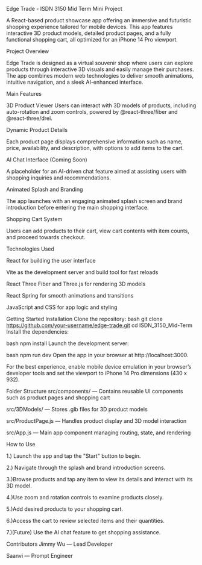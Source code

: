 Edge Trade - ISDN 3150 Mid Term Mini Project

A React-based product showcase app offering an immersive and futuristic shopping experience tailored for mobile devices. This app features interactive 3D product models, detailed product pages, and a fully functional shopping cart, all optimized for an iPhone 14 Pro viewport.

Project Overview

Edge Trade is designed as a virtual souvenir shop where users can explore products through interactive 3D visuals and easily manage their purchases. The app combines modern web technologies to deliver smooth animations, intuitive navigation, and a sleek AI-enhanced interface.

Main Features

3D Product Viewer
Users can interact with 3D models of products, including auto-rotation and zoom controls, powered by @react-three/fiber and @react-three/drei.

Dynamic Product Details

Each product page displays comprehensive information such as name, price, availability, and description, with options to add items to the cart.

AI Chat Interface (Coming Soon)

A placeholder for an AI-driven chat feature aimed at assisting users with shopping inquiries and recommendations.

Animated Splash and Branding

The app launches with an engaging animated splash screen and brand introduction before entering the main shopping interface.

Shopping Cart System

Users can add products to their cart, view cart contents with item counts, and proceed towards checkout.

Technologies Used

React for building the user interface

Vite as the development server and build tool for fast reloads

React Three Fiber and Three.js for rendering 3D models

React Spring for smooth animations and transitions

JavaScript and CSS for app logic and styling

Getting Started
Installation
Clone the repository:
bash
git clone https://github.com/your-username/edge-trade.git
cd ISDN_3150_Mid-Term
Install the dependencies:

bash
npm install
Launch the development server:

bash
npm run dev
Open the app in your browser at http://localhost:3000. 

For the best experience, enable mobile device emulation in your browser’s developer tools and set the viewport to iPhone 14 Pro dimensions (430 x 932).

Folder Structure
src/components/ — Contains reusable UI components such as product pages and shopping cart

src/3DModels/ — Stores .glb files for 3D product models

src/ProductPage.js — Handles product display and 3D model interaction

src/App.js — Main app component managing routing, state, and rendering

How to Use

1.) Launch the app and tap the "Start" button to begin.

2.) Navigate through the splash and brand introduction screens.

3.)Browse products and tap any item to view its details and interact with its 3D model.

4.)Use zoom and rotation controls to examine products closely.

5.)Add desired products to your shopping cart.

6.)Access the cart to review selected items and their quantities.

7.)(Future) Use the AI chat feature to get shopping assistance.



Contributors
Jimmy Wu — Lead Developer

Saanvi — Prompt Engineer
